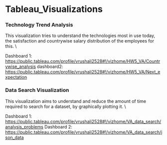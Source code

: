 # Tableau_Visualizations

### Technology Trend Analysis
This visualization tries to understand the technologies most in use today, the satisfaction and countrywise salary distribution of the employees for this. \

Dashboard 1:
https://public.tableau.com/profile/vrushali2528#!/vizhome/HW5_VA/Countrywise_analysis
dashboard2:
https://public.tableau.com/profile/vrushali2528#!/vizhome/HW5_VA/Next_expectation


### Data Search Visualization
This visualization aims to understand and reduce the amount of time required to search for a dataset, by graphically plotting it. \

Dashboard 1:
https://public.tableau.com/profile/vrushali2528#!/vizhome/VA_data_search/analysis_problems
Dashboard 2:
https://public.tableau.com/profile/vrushali2528#!/vizhome/VA_data_search/json_data

